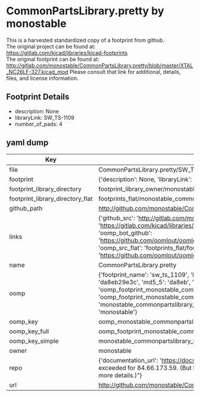 # CommonPartsLibrary.pretty by monostable  
This is a harvested standardized copy of a footprint from github.  
The original project can be found at:  
https://gitlab.com/kicad/libraries/kicad-footprints  
The original footprint can be found at:
http://gitlab.com/monostable/CommonPartsLibrary.pretty/blob/master/XTAL_NC26LF-327.kicad_mod
Please consult that link for additional, details, files, and license information.  
## Footprint Details
* description: None  
* libraryLink: SW_TS-1109  
* number_of_pads: 4  
## yaml dump  
| Key | Value |  
| --- | --- |  
| file | CommonPartsLibrary.pretty/SW_TS-1109.kicad_mod |  
| footprint | {'description': None, 'libraryLink': 'SW_TS-1109', 'number_of_pads': 4} |  
| footprint_library_directory | footprint_library_owner/monostable_CommonPartsLibrary.pretty |  
| footprint_library_directory_flat | footprints_flat/monostable_commonpartslibrary_sw_ts_1109/working |  
| github_path | http://github.com/monostable/CommonPartsLibrary.pretty/blob/master/SW_TS-1109.kicad_mod |  
| links | {'github_src': 'http://gitlab.com/monostable/CommonPartsLibrary.pretty/blob/master/XTAL_NC26LF-327.kicad_mod', 'github_src_repo': 'https://gitlab.com/kicad/libraries/kicad-footprints', 'oomp_bot': 'footprints/monostable_commonpartslibrary_sw_ts_1109/working', 'oomp_bot_github': 'https://github.com/oomlout/oomlout_oomp_footprint_bot/tree/main/footprints/monostable_commonpartslibrary_sw_ts_1109/working', 'oomp_src_flat': 'footprints_flat/footprints_flat/monostable_commonpartslibrary_sw_ts_1109/working', 'oomp_src_flat_github': 'https://github.com/oomlout/oomlout_oomp_footprint_src/tree/main/footprints_flat/monostable_commonpartslibrary_sw_ts_1109/working'} |  
| name | CommonPartsLibrary.pretty |  
| oomp | {'footprint_name': 'sw_ts_1109', 'library_name': 'commonpartslibrary', 'md5': 'da8eb29e3c41a412d6d7b826620989d9', 'md5_10': 'da8eb29e3c', 'md5_5': 'da8eb', 'md5_6': 'da8eb2', 'oomp_key': 'oomp_monostable_commonpartslibrary_sw_ts_1109', 'oomp_key_extra': 'oomp_footprint_monostable_commonpartslibrary_sw_ts_1109', 'oomp_key_full': 'oomp_footprint_monostable_commonpartslibrary_sw_ts_1109_da8eb2', 'oomp_key_simple': 'monostable_commonpartslibrary_sw_ts_1109', 'original_filename': 'CommonPartsLibrary.pretty/SW_TS-1109.kicad_mod', 'owner_name': 'monostable'} |  
| oomp_key | oomp_monostable_commonpartslibrary_sw_ts_1109 |  
| oomp_key_full | oomp_footprint_monostable_commonpartslibrary_sw_ts_1109 |  
| oomp_key_simple | monostable_commonpartslibrary_sw_ts_1109 |  
| owner | monostable |  
| repo | {'documentation_url': 'https://docs.github.com/rest/overview/resources-in-the-rest-api#rate-limiting', 'message': "API rate limit exceeded for 84.66.173.59. (But here's the good news: Authenticated requests get a higher rate limit. Check out the documentation for more details.)"} |  
| url | http://github.com/monostable/CommonPartsLibrary.pretty |  

